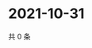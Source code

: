 # 2021-10-31

共 0 条

<!-- BEGIN WEIBO -->
<!-- 最后更新时间 Sun Oct 31 2021 07:00:54 GMT+0800 (China Standard Time) -->

<!-- END WEIBO -->
